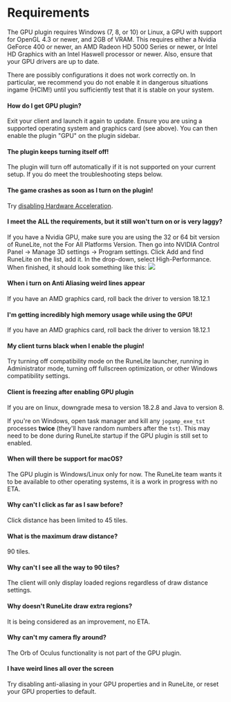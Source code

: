 # Requirements
The GPU plugin requires Windows (7, 8, or 10) or Linux, a GPU with support for OpenGL 4.3 or newer, and 2GB of VRAM. This requires either a Nvidia GeForce 400 or newer, an AMD Radeon HD 5000 Series or newer, or Intel HD Graphics with an Intel Haswell processor or newer. Also, ensure that your GPU drivers are up to date.

There are possibly configurations it does not work correctly on. In particular, we recommend you do not enable it in dangerous situations ingame (HCIM!) until you sufficiently test that it is stable on your system.

#### How do I get GPU plugin?
Exit your client and launch it again to update. Ensure you are using a supported operating system and graphics card (see above). You can then enable the plugin "GPU" on the plugin sidebar.

#### The plugin keeps turning itself off!
The plugin will turn off automatically if it is not supported on your current setup. If you do meet the troubleshooting steps below.

#### The game crashes as soon as I turn on the plugin!
Try [disabling Hardware Acceleration](https://github.com/runelite/runelite/wiki/Disable-Hardware-Acceleration).

#### I meet the **ALL** the requirements, but it still won't turn on or is very laggy?
If you have a Nvidia GPU, make sure you are using the 32 or 64 bit version of RuneLite, not the For All Platforms Version. Then go into NVIDIA Control Panel -> Manage 3D settings -> Program settings. Click Add and find RuneLite on the list, add it. In the drop-down, select High-Performance. When finished, it should look something like this:
![](https://i.imgur.com/CwEcodJ.png)

#### When i turn on Anti Aliasing weird lines appear
If you have an AMD graphics card, roll back the driver to version 18.12.1

#### I'm getting incredibly high memory usage while using the GPU!
If you have an AMD graphics card, roll back the driver to version 18.12.1

#### My client turns black when I enable the plugin!
Try turning off compatibility mode on the RuneLite launcher, running in Administrator mode, turning off fullscreen optimization, or other Windows compatibility settings.

#### Client is freezing after enabling GPU plugin
If you are on linux, downgrade mesa to version 18.2.8 and Java to version 8.

If you're on Windows, open task manager and kill any `jogamp_exe_tst` processes **twice** (they'll have random numbers after the `tst`).  This may need to be done during RuneLite startup if the GPU plugin is still set to enabled.

#### When will there be support for macOS?
The GPU plugin is Windows/Linux only for now. The RuneLite team wants it to be available to other operating systems, it is a work in progress with no ETA.

#### Why can't I click as far as I saw before?
Click distance has been limited to 45 tiles.

#### What is the maximum draw distance?
90 tiles.

#### Why can't I see all the way to 90 tiles?
The client will only display loaded regions regardless of draw distance settings.

#### Why doesn't RuneLite draw extra regions?
It is being considered as an improvement, no ETA.

#### Why can't my camera fly around?
The Orb of Oculus functionality is not part of the GPU plugin.

#### I have weird lines all over the screen
Try disabling anti-aliasing in your GPU properties and in RuneLite, or reset your GPU properties to default.